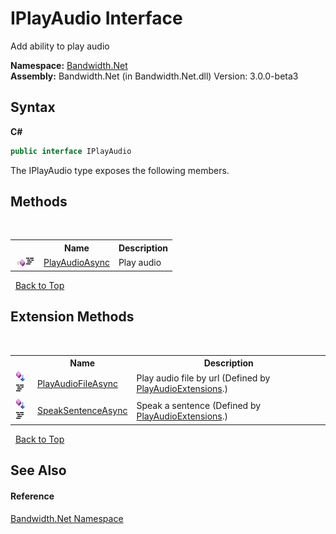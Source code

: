 ﻿# IPlayAudio Interface
 

Add ability to play audio

**Namespace:**&nbsp;<a href ="N_Bandwidth_Net.md">Bandwidth.Net</a><br />**Assembly:**&nbsp;Bandwidth.Net (in Bandwidth.Net.dll) Version: 3.0.0-beta3

## Syntax

**C#**<br />
``` C#
public interface IPlayAudio
```

The IPlayAudio type exposes the following members.


## Methods
&nbsp;<table><tr><th></th><th>Name</th><th>Description</th></tr><tr><td>![Public method](media/pubmethod.gif "Public method")![Code example](media/CodeExample.png "Code example")</td><td><a href ="M_Bandwidth_Net_IPlayAudio_PlayAudioAsync.md">PlayAudioAsync</a></td><td>
Play audio</td></tr></table>&nbsp;
<a href="#iplayaudio-interface">Back to Top</a>

## Extension Methods
&nbsp;<table><tr><th></th><th>Name</th><th>Description</th></tr><tr><td>![Public Extension Method](media/pubextension.gif "Public Extension Method")![Code example](media/CodeExample.png "Code example")</td><td><a href ="M_Bandwidth_Net_PlayAudioExtensions_PlayAudioFileAsync.md">PlayAudioFileAsync</a></td><td>
Play audio file by url
 (Defined by <a href ="T_Bandwidth_Net_PlayAudioExtensions.md">PlayAudioExtensions</a>.)</td></tr><tr><td>![Public Extension Method](media/pubextension.gif "Public Extension Method")![Code example](media/CodeExample.png "Code example")</td><td><a href ="M_Bandwidth_Net_PlayAudioExtensions_SpeakSentenceAsync.md">SpeakSentenceAsync</a></td><td>
Speak a sentence
 (Defined by <a href ="T_Bandwidth_Net_PlayAudioExtensions.md">PlayAudioExtensions</a>.)</td></tr></table>&nbsp;
<a href="#iplayaudio-interface">Back to Top</a>

## See Also


#### Reference
<a href ="N_Bandwidth_Net.md">Bandwidth.Net Namespace</a><br />